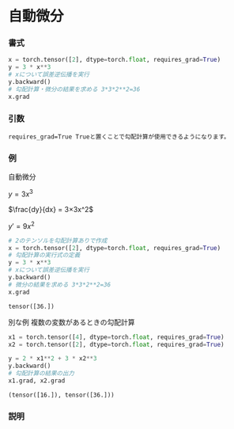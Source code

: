 # 自動微分

### 書式

```python
x = torch.tensor([2], dtype=torch.float, requires_grad=True)
y = 3 * x**3
# xについて誤差逆伝播を実行
y.backward()
# 勾配計算・微分の結果を求める 3*3*2**2=36
x.grad
```

### 引数

	requires_grad=True Trueと置くことで勾配計算が使用できるようになります。

### 例
自動微分

$y=3x^3$

$\frac{dy}{dx} = 3×3x^2$

$y'=9x^2$

```python
# 2のテンソルを勾配計算ありで作成
x = torch.tensor([2], dtype=torch.float, requires_grad=True)
# 勾配計算の実行式の定義
y = 3 * x**3
# xについて誤差逆伝播を実行
y.backward()
# 微分の結果を求める 3*3*2**2=36
x.grad
```
	tensor([36.])

別な例 複数の変数があるときの勾配計算
```python
x1 = torch.tensor([4], dtype=torch.float, requires_grad=True)
x2 = torch.tensor([2], dtype=torch.float, requires_grad=True)

y = 2 * x1**2 + 3 * x2**3
y.backward()
# 勾配計算の結果の出力
x1.grad, x2.grad
```
	(tensor([16.]), tensor([36.]))



### 説明
